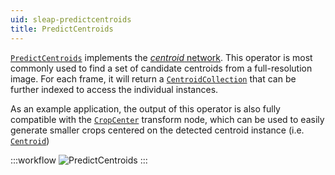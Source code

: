 ```yaml
---
uid: sleap-predictcentroids
title: PredictCentroids
---
```


[`PredictCentroids`](xref:Bonsai.Sleap.PredictCentroids) implements the [*centroid* network](https://sleap.ai/develop/api/sleap.nn.config.model.html?highlight=centroid#sleap.nn.config.model.CentroidsHeadConfig). This operator is most commonly used to find a set of candidate centroids from a full-resolution image. For each frame, it will return a [`CentroidCollection`](xref:Bonsai.Sleap.CentroidCollection) that can be further indexed to access the individual instances.

As an example application, the output of this operator is also fully compatible with the [`CropCenter`](xref:Bonsai.Vision.CropCenter) transform node, which can be used to easily generate smaller crops centered on the detected centroid instance (i.e. [`Centroid`](xref:Bonsai.Sleap.Centroid))

:::workflow
![PredictCentroids](~/workflows/CentroidModel.bonsai)
:::
